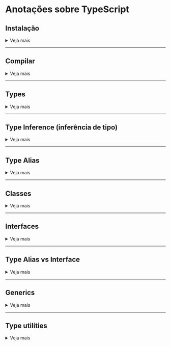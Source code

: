 # Anotações sobre TypeScript

## **Instalação**
<details><summary>Veja mais</summary>

Primeiramente entraremos no site oficial do [TypeScript](https://www.typescriptlang.org/#installation), nele terá a maneira correta e mais atual da instalação.

> **OBS.:** É necessário instalar o [Node.js](https://nodejs.org/en/) para que a instalação do TypeScript ocorra corretamente.

Rodamos o comando abaixo para instalar:
```bash
npm install typescript
```

No caso também é legal instalar o [Nodemon](https://nodemon.io) para podermos rodar o nosso código e conferi-lo no terminal.

Rodamos o comando abaixo para instalar:
```bash
npm install -g nodemon
```

Para rodar o código e conferirmos no terminal utilizamos o comando:

```bash
nodemon [arquivo.js]
```
</details>

------

## **Compilar**

<details><summary>Veja mais</summary>

- Para compilar um único arquivo nós usamos o comando: 
```bash
tsc [arquivo.ts]
```

- Para compilar um único arquivo e ficar esperando por novas mudanças podemos usar o comando:
```bash
tsc [arquivo.ts] --watch
```

### **Criando e configurando o TSconfig**

Se quisermos compilar vários arquivos ao mesmo tempo ou também definir algumas regras, como por exemplo a pasta em que seram salvos os arquivos compilados, precisaremos gerar o arquivo `tsconfig.json`.

Para gera-lo usamos o comando:
```bash
tsc --init
```

Nesse arquivo optei por ativar a propriedade `outDir` para a pasta `./dist`, assim toda vez que compilar o código ele será salvo nessa pasta.

Depois disso feito podemos executar o comando:
```bash
tsc
```

Assim o arquivo será salvo na pasta correspondente.

Também podemos compilar e ficar esperando por novas mudanças podemos usar o comando:

```bash
tsc --watch
```
</details>

------

## **Types**

<details><summary>Veja mais</summary>

<details><summary>Boolean</summary>

O tipo `boolean` aceita somente valores `true` ou `false`, por exemplo:
```typescript
let isOpen: boolean
isOpen = true
```
Note que aqui **não** podemos utilizar _0_ ou _1_ nem _string vazia_ e _string preenchida_ para valores de `true` ou `false`.
</details>


<details><summary>String</summary>

O tipo `string` recebe valores dentro de aspas simples (`''`), aspas duplas (`""`) e crase (` `` `)

Os três jeitos aceitam textos, porém com a crase podemos passar valores `javascript` também, por exemplo:
```typescript
let message: string
message = `A variável isOpen está com o valor ${isOpen}`
```
</details>

<details><summary>Number</summary>

O tipo `number` aceita valores `int`, `float`, `hex`, `binary`, entre outros. Exemplos:
```typescript
let total: number
//int
total = 20

//float
total = 20.3

//hexadecimal
total = 0xff00
```
</details>

<details><summary>Array</summary>

O tipo `array` funciona um pouco diferente dos demais, além de declarar que o _type_ será `array`, é preciso declarar o que terá dentro dele.

Dito isso, também podemos declarar de duas maneiras o _type_ `array`. Exemplos:
```typescript
// type[]
let items: string[]
items = ['foo', 'bar']

//Array<type>
let list: Array<number>
list = [1, 2, 3]
```

Note que na segunda opção precisamos escrever a palavra `Array` iniciando com letra maiúscula.

</details>

<details><summary>Tuple</summary>

Esse tipo `tuple` (tupla) nada mais é que um _array_ que já sabemos o número de elementos e o tipo deles.

```typescript
let title: [number, string]
title = [1, 'foo']
```

Note que nesse tipo não podemos declarar outro valor, como por exemplo:

```typescript
let title: [number, string]
title = [1, 'foo', 3]
```

Esse terceiro valor não poderá ser assinalado, pois está definido que ele só terá duas variáveis na tupla.

</details>

<details><summary>Enum</summary>

O tipo `enum` é um enumerator que serve para criarmos um conjunto **chave/valor**.

> Para ilustrar um pouco: pense que em um CMS existe um campo para selecionar cores, porém a pessoa que vai fazer isso é leiga e não sabe hexadecimal, para evitar de passar um valor que a pessoa possa ficar confusa e podemos passar o valor como no exemplo abaixo.

```typescript
enum Colors {
  white = '#fff',
  black = '#000'
}
```
</details>

<details><summary>Any</summary>

O tipo `any` é o terror de quem trabalha com typescript, pois ele literalmente quer dizer **qualquer coisa**. Criando uma variável com esse tipo podemos fazer o que quisermos. Exemplo:

```typescript
let coisa: any
//boolean
coisa = true
//string
coisa = 'foo'
//array
coisa = [1, 2, 3]
```

Não é recomendável utilizar esse tipo em nenhum dos casos, no arquivo `tsconfig.json` podemos até pedir pra que ele seja barrado com a opção `noImplicitAny`. 

</details>

<details><summary>Void</summary>

O tipo `void` é utilizado para quando não temos retorno, ou não queremos retornar nada. Exemplo:

```typescript
function logger(): void {
  console.log('foo')
}
```

No caso do exemplo utilizei um `console.log()`, nessa situação não precisaria nem mesmo tipar como `void`, pois o próprio `typescript` sabe que o retorno foi vazio.

</details>

<details><summary>Null/Undefined</summary>

Esse tipo é utilizado quando não sabemos o valor ou ele ainda não foi definido. Na prática `null` e `undefined` não tem diferença nenhuma.

```typescript
type Bla = string | undefined
```

</details>

<details><summary>Never</summary>

Esse tipo é usado para o `typescript` nunca reclamar, é utilizado em situações em que queremos jogar algum erro na tela. Exemplo:

```typescript
function error(): never {
  throw new Error('error')
}
```

</details>

<details><summary>Object</summary>

O tipo `object` é qualquer coisa que não os tipos primitivos falados acima. Exemplo:

```typescript
let cart: object

cart = {
  key: 'foo'
}
```

Caso atribuamos valores de outros tipos ele dará erro, pois ele não é de nenhum dos outros tipos primitivos. Exemplo:

```typescript
let cart: object
//string
cart = 'foo'
//number
cart = 3
//array
cart = [1, 2, 3]
```

</details>

</details>

------

## **Type Inference** (inferência de tipo)

<details><summary>Veja mais</summary>

Nos exemplos acima nós criamos a variável e atribuimos os tipos pra elas e depois passavamos os valores.

Porém existem situações que não precisamos criar a variável para depois atribuirmos o valor, podemos simplesmente passar o valor da variável logo de cara. Exemplo:

```typescript
let text = 'mensagem definida'
```

Nesse caso o `typescript` já entende que a variável `text` é do tipo `string`, pois atribuimos uma `string` pra ele.

Se tentarmos mudar o valor da variável depois disso ele dará erro, pois o tipo já foi inferido acima. Exemplo:

```typescript
let text = 'mensagem definida'
text = true
```

</details>

------

## **Type Alias**

<details><summary>Veja mais</summary>

Com o **type alias** nós conseguimos facilitar o código, para que não precisemos ficar escrevendo a mesma coisa várias vezes. Exemplo:

```typescript
type Uid = number | string

function logDetails(uid: Uid, item: string) {
  console.log(`O produto ${item} tem o código ${uid}.`)
}

function logInfo(uid: Uid, user: string) {
  console.log(`O usuário ${user} tem o código de usuário: ${uid}.`)
}


logDetails(123, 'sapato')
logDetails('123', 'sapato')

logInfo(456, 'João')
logInfo('456', 'João')
```

Nesse exemplo isso facilita caso tenhamos muitas funções que vão utilizar esse `uid`, assim não precisariamos ficar escrevendo `uid: number | string` todas as vezes.

<details><summary>Estendendo Type Aliases</summary>

Imagine que temos um jogo online, e nesse jogo temos as _infos_ da conta, temos também o _info_ do char para nosso personagem.

Nesse pensamento em primeiro momento nós iremos criar um _type_ para essa conta e para o char. Exemplo:

```typescript
type AccountInfo = {
  id: number;
  name: string;
  email?: string;
}

type CharInfo = {
  nickname: string;
  level: number;
}

const account: AccountInfo = {
  id: 1,
  name: 'João',
  email: 'teste@teste.com'
}

const char: CharInfo = {
  nickname: 'Link',
  level: 100
}
```

> **OBS.:** Perceba que no item _email_ nós temos uma `?`, isso significa que essa info é opcional, se passarmos o mouse em cima dela veremos que ela nos retorna os tipos `string | undefined`, essa é uma outra maneira de fazermos essa situação opcional.

E se quisessemos centralizar essas _infos_ tanto ta conta como do char em um mesmo local?

Para unirmos esses dois tipos é bem simples, basta que nós adicionemos a um novo _type_ player e passemos os types dos anteriores unidos por uma intercessão (intersection). Exemplo:

```typescript
type PlayerInfo = AccountInfo & CharInfo

const player: PlayerInfo = {
  id: 1,
  nickname: 'Link',
  level: 100,
  name: 'João',
  email: 'teste@teste.com'
}
```

> **OBS.:** Repare que nesse caso de `intersection` tanto faz a ordem com que passamos os dados, ele funciona da mesma maneira. O que não podemos fazer é tirar alguma info obrigatória como por exemplo o `id`, só podemos tirar o `email` pois o definimos como opcional.

</details>

</details>

------

## **Classes**

<details><summary>Veja mais</summary>

Para criarmos uma classe nós precisamos nós precisamos criar as infos e criar um método, no caso um `constructor`. 

O `constructor` recebe as props que o objeto vai receber. Recebendo os valores conseguimos assinalar os valores como abaixo:

```typescript
class UserAccount {
  name: string;
  age: number;

  constructor(name: string, age: number) {
    this.name = name;
    this.age = age;
  }
}
```

Se quisermos já criar um objeto dessa classe podemos da seguinte maneira:

```typescript
class UserAccount {
  name: string;
  age: number;

  constructor(name: string, age: number) {
    this.name = name;
    this.age = age;
  }
}

const foo = new UserAccount('Link', 100)
console.log(foo)
```

Podemos também criar outros métodos dentro desse objeto dessa maneira:

```typescript
class UserAccount {
  name: string;
  age: number;

  constructor(name: string, age: number) {
    this.name = name;
    this.age = age;
  }

  logDetails() {
    console.log(`The player ${this.name} is ${this.age} years old.`)
  }
}

const foo = new UserAccount('Link', 100)
console.log(foo)
foo.logDetails()
```

<details><summary>Classes Extend</summary>

Podemos criar uma `class` com todas as infos dela e também ter as infos da `class anterior`, podemos fazer isso da seguinte maneira:

```typescript
class UserAccount {
  name: string;
  age: number;

  constructor(name: string, age: number) {
    this.name = name;
    this.age = age;
  }

  logDetails() {
    console.log(`The player ${this.name} is ${this.age} years old.`)
  }
}

class CharAccount extends UserAccount {
  nickname: string;
  level: number;

  constructor(name: string, age: number, nickname: string, level: number) {
    super(name, age)

    this.nickname = nickname;
    this.level = level;
  }
}

const foo = new UserAccount('Link', 100)
console.log(foo)
foo.logDetails()

const matt = new CharAccount('Matt', 45, 'Link', 100)
console.log(matt)
matt.logDetails()
```

> **OBS.:** Note que nesse caso que para pegarmos as props da `class` que estamos "estendendo" utilizamos a `super()`, que pega as props da `class` "superior" ou "acima".

Assim conseguimos em uma `class` herdar outra `class` e utilizar os métodos da anterior. Isso é uma das grandes vantagens da POO (programação orientada a objetos).

</details>

<details><summary>Modifiers</summary>

Digamos que tenhamos alguma propriedade que queremos que não possa ser modificada depois da sua criação. Exemplo:

```typescript
const matt = new CharAccount('Matt', 45, 'Link', 100)
matt.nickname = 'Zelda';
console.log(matt)
```

Nesse exemplo utilizado nós alteramos o `nickname` após sua criação. 

Para evitarmos esse tipo de situação existem algumas formas:

1. **Private**: A mais "engessada" seria utilizando a palavra `private` antes da prop que queremos bloquear. Exemplo:

```typescript
class CharAccount extends UserAccount {
  private nickname: string;
  level: number;

  constructor(name: string, age: number, nickname: string, level: number) {
    super(name, age)

    this.nickname = nickname;
    this.level = level;
  }
}
```

Assim teriamos um erro quando tentarmos alterar essa prop, pois neste caso nenhum lugar externo conseguiria chama-la.

O mesmo vale se quisermos visualizar essa prop fora da função, como por exemplo com um `console.log`, assim:

```typescript
class CharAccount extends UserAccount {
  private nickname: string;
  level: number;

  constructor(name: string, age: number, nickname: string, level: number) {
    super(name, age)

    this.nickname = nickname;
    this.level = level;
  }
}

const matt = new CharAccount('Matt', 45, 'Link', 100)
console.log(matt.nickname)
```

Com o `private` esse `console.log` dará erro e não permitirá que o valor seja mostrado.

2. **Read only**: Essa opção permite que a `prop` seja lida fora da função, porém não poderá ser alterada. Exemplo:

```typescript
class CharAccount extends UserAccount {
  private nickname: string;
  readonly level: number;

  constructor(name: string, age: number, nickname: string, level: number) {
    super(name, age)

    this.nickname = nickname;
    this.level = level;
  }
}

const matt = new CharAccount('Matt', 45, 'Link', 100)
console.log(matt)
console.log(matt.level)
```

Se tentarmos alterar essa `prop` _level_ receberemos a mensagem de que ela não pode ser alterada, pois esta `prop` está definida como read-only.

3. **Protected**: É quando conseguimos chamar dentro da `class` ou da `class que está estendendo ela`, porém não conseguimos chama-la por fora.

```typescript
class UserAccount {
  name: string;
  protected age: number;

  constructor(name: string, age: number) {
    this.name = name;
    this.age = age;
  }

  logDetails() {
    console.log(`The player ${this.name} is ${this.age} years old.`)
  }
}

class CharAccount extends UserAccount {
  private nickname: string;
  readonly level: number;

  constructor(name: string, age: number, nickname: string, level: number) {
    super(name, age)

    this.nickname = nickname;
    this.level = level;
  }

  logCharDetails() {
    console.log(`The player ${this.name} is ${this.age} and has the char ${this.nickname} at level ${this.level}`)
  }
}

```

Nese caso, como no `private`, não conseguiremos chamar a `prop` _age_ para ser mostrada fora da class.

> **OBS.:** `Private` e `Protected` são bem parecidos, porém no caso de `private` a `prop` só poderá ser chamada dentro da sua class mesmo, não podendo ser utilizada na class estendida.

Outra `prop` que não se encaixa nesses casos de bloquear alterações é a implícita por default: `public`.

Nela podemos fazer todo tipo de ação com as `props`, como editar e ser chamada fora da função livremente.

</details>

<details><summary>Accessors</summary>

Basicamente nós temos dois métodos os `get` e `set` onde podemos pegar valores dentro da nossa `class`.

1. **Get**: Com ele podemos pegar valores dentro da nossa `class`:

```typescript
class CharAccount extends UserAccount {
  private nickname: string;
  readonly level: number;

  constructor(name: string, age: number, nickname: string, level: number) {
    super(name, age)

    this.nickname = nickname;
    this.level = level;
  }

  get getLevel() {
    return this.level
  }

  logCharDetails() {
    console.log(`The player ${this.name} is ${this.age} and has the char ${this.nickname} at level ${this.level}`)
  }
}

const matt = new CharAccount('Matt', 45, 'Link', 100)
console.log(matt.getLevel)
```

Repare que passamos o `getLevel` como se fosse uma `prop` e não uma `função`. Ela é uma `prop` que vai te retornar um valor, porém diferente de chamar a `prop` simplesmente ela pode fazer alguma regra de validação para nos retornar um valor. Exemplo:

```typescript
class CharAccount extends UserAccount {
  private nickname: string;
  readonly level: number;

  constructor(name: string, age: number, nickname: string, level: number) {
    super(name, age)

    this.nickname = nickname;
    this.level = level;
  }

  get getLevel() {
    console.log('--Poderíamos ter uma validação aqui--')
    return this.level
  }

  logCharDetails() {
    console.log(`The player ${this.name} is ${this.age} and has the char ${this.nickname} at level ${this.level}`)
  }
}

const matt = new CharAccount('Matt', 45, 'Link', 100)
console.log(matt.getLevel)
```

2. **Set**: Com ele podemos "setar" valores dentro da nossa `class`, ou seja, adicionar ou definir novos valores. Exemplo:

```typescript
class CharAccount extends UserAccount {
  private nickname: string;
  level: number;

  constructor(name: string, age: number, nickname: string, level: number) {
    super(name, age)

    this.nickname = nickname;
    this.level = level;
  }

  get getLevel() {
    return this.level
  }

  set setLevel(level: number) {
    this.level = level
  }

  logCharDetails() {
    console.log(`The player ${this.name} is ${this.age} and has the char ${this.nickname} at level ${this.level}`)
  }
}

const matt = new CharAccount('Matt', 45, 'Link', 100)
matt.setLevel = 499
console.log(matt.getLevel)
```
</details>

<details><summary>Abstract Class</summary>

É uma classe abstrata onde não se é possível criar objetos a partir dela, porém é possível extendê-la. Exemplo:

```typescript
abstract class UserAccount {
  public name: string;
  protected age: number;

  constructor(name: string, age: number) {
    this.name = name;
    this.age = age;
  }

  logDetails() {
    console.log(`The player ${this.name} is ${this.age} years old.`)
  }
}

class CharAccount extends UserAccount {
  private nickname: string;
  level: number;

  constructor(name: string, age: number, nickname: string, level: number) {
    super(name, age)

    this.nickname = nickname;
    this.level = level;
  }

  get getLevel() {
    return this.level
  }

  set setLevel(level: number) {
    this.level = level
  }

  logCharDetails() {
    console.log(`The player ${this.name} is ${this.age} and has the char ${this.nickname} at level ${this.level}`)
  }
}

//aqui não podemos mais criar instância de classe abstrata
const foo = new UserAccount('Link', 100)

const matt = new CharAccount('Matt', 45, 'Link', 100)
```

A classe abstrata é interessante para quando criamos uma `class` que serve somente de modelo para outras classes e não queremos permitir que nada seja criado a partir dela.

</details>

</details>

------

## **Interfaces**

<details><summary>Veja mais</summary>

As `interfaces` nada mais são do que uma estrutura de dados para descrever a estrutura de um objeto.

```typescript
interface Game {
  title: string;
  description: string;
  genre: string;
  platform: string[];
  getSimilars: (title: string) => void
}

const tlou: Game = {
  title: 'The Last of us',
  description: 'The best game in the world',
  genre: 'Action',
  platform: ['PS3', 'PS4'],
  getSimilars: (title: string) => {
    console.log(`Similar games to ${title}: Uncharted, A Plague Tale, Metro`)
  }
}

tlou.getSimilars(tlou.title)
```

Assim como nas classes, aqui podemos utilizar dos `modifiers` para configurar algo como opcional, privado, etc.

```typescript
interface Game {
  title: string;
  description: string;
  readonly genre: string;
  platform?: string[];
  getSimilars: (title: string) => void
}
...
```

Também como no `type alias`, aqui nós podemos estender as interfaces para outras, porém de uma maneira um pouco diferente. Exemplo:
```typescript
interface Game {
  title: string;
  description: string;
  readonly genre: string;
  platform?: string[];
  getSimilars?: (title: string) => void
}

...

tlou.getSimilars(tlou.title)

interface DLC extends Game {
  originalGame: Game;
  newContent: string[];
}

const leftbehind: DLC = {
  title: 'The Last of us - Left Behind',
  description: 'You play as Ellie before the original game',
  genre: 'Action',
  platform: ['PS4'],
  originalGame: tlou,
  newContent: ['3 hours story', 'new characters']
}
```

Repare que nesse caso modificamos um pouco o funcionamento da prop `getSimilars` da `interface` Game para que ela se tornasse opcional, porém como na possibilidade dessa prop ser opcional podemos ter o retorno esperado **ou** um retorno undefined, e por sua vez não é possível se chamar um método undefined.

Para essa possibilidade funcionar, nós precisaremos validar que esse método realmente vai existir quando for chamado, chamamos isso de **type guard**. Exemplo:

```typescript
...

if(tlou.getSimilars) {
  tlou.getSimilars(tlou.title)
}

...
```

Conseguimos também implementar uma classe baseada numa `interface`, assim a classe precisa ter todos os tipos definidos da interface definida. Exemplo:

```typescript
class CreateGame implements Game {
  title: string;
  description: string;
  genre: string;

  constructor(t: string, d: string, g: string) {
    this.title = t;
    this.description = d;
    this.genre = g;
  }
}
```
</details>

------

## **Type Alias vs Interface**

<details><summary>Veja mais</summary>

1. **Definição**
```typescript
//Type Alias
type Game = {
  title: string;
}

type DLC = {
  extra: string;
}

//Interface
interface Game {
  title: string;
}

interface DLC {
  extra: string;
}
```

2. **Intersection / Extend**
```typescript
//Type Alias
type GameCollection = Game & DLC;

//Interface
interface GameCollection extends Game, DLC {...}
```

3. **Implements**
```typescript
//Type Alias e Interface
class CreateGame implements GameCollection {...}
```

4. **Declarar funções**
```typescript
//Type Alias
type getSimilars = (title: string) => void;

//Interface
interface getSimilars {
  (title: string): void;
}
```

<details><summary>Principais diferenças</summary>

1. Na parte da declaração, no `type alias` nós conseguimos declarar os tipos primitivos, já na interface não.
```typescript
//Type Alias
//permite declarar tipos primitivos
type ID = string | number;
```

Se quisermos estender uma interface com um `number` não conseguiremos, pois ele apresenta um erro e diz que só estamos nos referindo a um tipo. Exemplo:
```typescript
//Interface
interface ID extends number {}
```
2. Com o `type alias` conseguimos declarar tuplas normalmente
```typescript
//Type Alias
type Tuple = [number, number];
//como definimos somente dois elementos na tupla,
//nesse caso será informado um erro
//pois ele limita realmente os valores
[1, 2, 3] as Tuple;
```

Já no caso da `interface`, se criarmos uma tupla com _chave/valor_ ele nos deixará adicionarmos quantos valores quisermos. Exemplo:

```typescript
//Interface
interface Tuple {
  0: number;
  1: number;
}

//aqui se passarmos quantos valores a mais quisermos,
//sem nos importarmos com o tipo
//ele irá adicionar normalmente sem erros
//por isso não consiguimos definir tuplas na interface
[1, 2, 3, "string"] as Tuple;
```

3. **Declaração por escopo**

- `type alias`: só é permitido uma única declaração por escopo.
- `interface`: podemos ter múltiplas declarações por escopo que ele irá unir no mesmo nome.

```typescript
//Type Alias
//aqui ele não vai permitir que nós estendamos
//esse type com o mesmo nome para reutilizarmos 
//ou adicionarmos mais coisas
type JQuery = { a: string };
type JQuery = { b: string };

//Interface
//nesse caso ele vai "mergear" esses dois tipos 
//com o mesmo nome, então ele acaba ficando 
//tanto com o tipo "a" quanto o tipo "b".
interface JQuery {
  a: string;
}

interface JQuery {
  b: string;
}

const $: JQuery = {
  a: 'bla',
  b: 'foo'
}
```

</details>

### **Conclusão**

Caso estejamos criando uma lib que precise ser extensível, onde já temos métodos e pessoas queiram estendê-la e criar outros novos, usaremos a `interface`, porque ela irá permitir que eles sejam "mergeados" a ela.

Quando estivermos criando mais objetos/classes (POO) prefira utilizar `interface`.

O `type alias` se torna mais prático para utilizar os tipos primitívos, com ele precisamos escrever menos e na maioria das vezes ele é mais recomendado iniciar um projeto utilizando ele e caso mais pra frente precisemos estender ou transformar em alguma lib separada mudamos para a `interface`.

</details>

------

## **Generics**

<details><summary>Veja mais</summary>

Uma das coisas mais importantes de quando escrevemos código é tentar fazer ele o mais reutilizavel possível, para conseguirmos atingir esse objetivo nós precisamos criar os nossos métodos mais _genéricos_.

Precisamos fazer com que ele aceite vários tipos de entradas, argumentos e tudo mais para termos o resultado definido.

É para isso que em meio uma linguagem tipada onde já definimos fortemente os tipos logo no começo que existem os **generics**.

Abaixo temos uma função que permite que entremos com dois tipos de dados, `number` ou `string`:

```typescript
function useState() {
  let state: number | string;

  function getState() {
    return state;
  }

  function setState(newState: number | string) {
    state = newState;
  }

  return { getState, setState };
}

const newState = useState();

newState.setState(123)
console.log(newState.getState())

newState.setState('foo')
console.log(newState.getState())
```

Assim podemos entrar com dois tipos de dados que irá funcionar, porém e se quisermos que após entrar o primeiro tipo de dado somente ele seja o correto?

Por exemplo, se iniciarmos com uma `string` da próxima vez que tentarmos passar o tipo de dado ele não aceite mais o `number`, pois o tipo vai foi definido anteriormente. Nesse momento entra o **generic**:

```typescript
function useState<S>() {
  let state: S;

  function getState() {
    return state;
  }

  function setState(newState: S) {
    state = newState;
  }

  return { getState, setState };
}

...
```

Repare que antes dos `()` colocamos os símbolos de `<>`, ali nós iremos passar os nossos tipos, em geral nós usamos certas letras para poder significar alguma coisa, não é uma regra a letra que nós poderemos usar, porém por convenção algumas letras já são utilizadas, elas são:

```typescript
// letra => o que ela quer dizer
S => State
T => Type
K => Key
V => Value
E => Element
```

Essas letras não são obrigatórias, nós podemos utilizar o que quisermos. Elas representam que vamos poder trabalhar com algo do tipo "letra".

Podemos ver que o código funciona normalmente, porém ainda está aceitando os dois tipos de entradas, isso porque não definimos o que será esse `S`. Se passarmos o mouse em cima da função podemos ver que temos um novo `type` que não chegamos a ver antes, o `unknown`.

O tipo `unknown` é bem parecido com o tipo `any`, pois o `any` aceita qualquer coisa, nele você também passar qualquer coisa, a diferença é que no momento que definirmos o tipo dele, ele será somente aquilo. Por exemplo:

```typescript
...

const newState = useState<boolean>();

//essa opção continua funcionando normalmente
newState.setState(true)
console.log(newState.getState())

//repare que como definimos o useState como boolean
//essa opção parou de funcionar
newState.setState(123)
console.log(newState.getState())

//repare que como definimos o useState como boolean
//essa opção parou de funcionar
newState.setState('foo')
console.log(newState.getState())
```

Se quisermos manter na ideia inicial dessa função ser somente `string` ou `number`, para evitar que qualquer coisa diferente seja passada, podemos ainda limitar essas possibilidades assim:

```typescript
function useState<S extends number | string>() {
  let state: S;

  function getState() {
    return state;
  }

  function setState(newState: S) {
    state = newState;
  }

  return { getState, setState };
}

...
```

Quando fazemos isso dizemos que o nosso `S` vai estender dos tipos `string` ou `number`, assim a função não aceitará nada fora dessas opções.

Podemos ainda evitar de passar a opção na hora de utilizar o nosso **setState()** caso não queiramos passar nada ou se quisermos já iniciar com um padrão, fazendo da seguinte maneira:

```typescript
function useState<S extends number | string = number>() {
  let state: S;

  function getState() {
    return state;
  }

  function setState(newState: S) {
    state = newState;
  }

  return { getState, setState };
}

...
```

Só temos que ficar atentos, com esse `=`, ele não tem relação com a parte anterior da `extends`, para facilitar a nossa leitura e evitar um nó na cabeça podemos declarar de outras maneiras, por exemplo:

```typescript
type numOrStr = number | string;

function useState<S extends numOrStr = number>() {
  let state: S;

  function getState() {
    return state;
  }

  function setState(newState: S) {
    state = newState;
  }

  return { getState, setState };
}

...
```

Isso não nos impede de passarmos o tipo que desejamos na hora de iniciar nosso `useState()`, ele somente inicia com o padrão de `number` como foi definido previamente.

</details>

------

## **Type utilities**

<details><summary>Veja mais</summary>

Se criarmos um todo list como o do exemplo abaixo e depois quisermos alterar seu estado para completo, poderiamos fazer dessa maneira normalmente:

```typescript
type Todo = {
  title: string;
  description: string;
  completed: boolean;
}

const todo: Todo = {
  title: 'Assistir Dark de novo',
  description: 'Relembrar os detalhes',
  completed: false
}

console.log(todo);

todo.completed = true;

console.log(todo);
```

Isso pode ser ok em alguns momentos, porém aqui acabamos de mutar o valor desse objeto, isso pode nos causar alguns side effects ou problemas no futuro também.

Outro jeito de fazer isso seria criar uma função que gerasse um novo objeto a partir do objeto anterior, assim trabalhamos com o principio do conceito da `imutabilidade`.

Primeiramente nós podemos utilizar um **type utility** onde primeiramente criamos o objeto e dizemos que depois de criado ele não poderá mais ser modificado. Exemplo:

```typescript
type Todo = {
  title: string;
  description: string;
  completed: boolean;
}

const todo: Readonly<Todo> = {
  title: 'Assistir Dark de novo',
  description: 'Relembrar os detalhes',
  completed: false
}

...
```

Desse jeito ele não permitirá que modifiquemos a prop `completed` como fizemos acima, pois ele está configurado para somente leitura.

Agora podemos resolver essa situação criando uma função que retorna um objeto novo:

<details><summary>Partials</summary>

```typescript
...

function updateTodo(todo: Todo, fieldsToUpdate: Partial<Todo>) {
  return {...todo, ...fieldsToUpdate}
}

const todo2: Todo = updateTodo(todo, { completed: true })

console.log(todo2)

```

Aqui criamos uma função que recebe dois parâmetros, o `todo` e o `fieldsToUpdate`, onde o `todo` trás todo o objeto anterior e o `fieldsToUpdate` recebe uma parte "parcial" do `type Todo`. Isso quer dizer que esse "Partial" deixa todos os campos como sendo opcionais naquele momento, sem mexer no type principal que já existe, assim permitindo que nós alteremos só o que precisarmos/quisermos.

> Importante prestarmos atenção no detalhe de que não podemos passar campos novos nesse `fieldsToUpdate`, ele somente deixa opcionais os campos já existentes, não nos permite criar nada novo.

Imagine que estamos criando agora um componente onde só queremos mostrar o título e o estado (completo/incompleto), deixando a descrição de lado. Para isso temos o **type utility** `Pick`.

</details>

<details><summary>Pick</summary>

```typescript
...

type TodoPreview = Pick<Todo, 'title' | 'completed'>

const todo3: TodoPreview = {
  title: 'Fechar Ghost of Tsushima',
  completed: false
}

console.log(todo3)
```

No `Pick` nós passamos qual o nosso **type** e quais as props dele queremos mostrar.

Seguindo essa linha, também temos uma maneira de fazer o caminho inverso com o **type utility** `Omit`.

</details>

<details><summary>Omit</summary>

```typescript
...

type TodoPreview2 = Omit<Todo, 'description'>

const todo4: TodoPreview2 = {
  title: 'Fechar Ghost of Tsushima',
  completed: false
}

console.log(todo4);
```

Podemos perceber que eles funcionam de maneiras bem similares.

</details>

### **Por isso quando devemos utilizar `Pick` ou `Omit`?**

Isso é meio fácil de decidir, nesse type que foi criado temos somente 3 campos, porém imagine algum type que tenha muito mais opções, se quisermos visualizar mais coisas será mais fácil utilizar o `Omit` para esconder o que não queremos mostrar e no caso contrário, se quisermos omitir mais coisas será mais fácil utilizar o `Pick` e selecionarmos o que queremos mostrar.

Reperem que o processo nesse ponto é o inverso, porém não tão confuso.

</details>